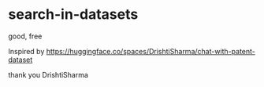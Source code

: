 # search-in-datasets
good, free






Inspired by https://huggingface.co/spaces/DrishtiSharma/chat-with-patent-dataset

 thank you DrishtiSharma

